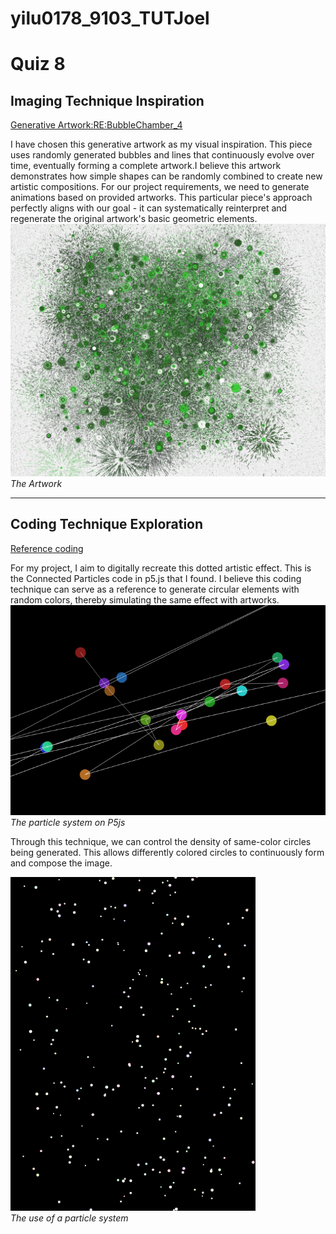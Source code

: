 # yilu0178_9103_TUTJoel

# Quiz 8

## Imaging Technique Inspiration
[Generative Artwork:RE:BubbleChamber_4](https://p5js.org/examples//classes-and-objects-connected-particles/)

I have chosen this generative artwork as my visual inspiration. This piece uses randomly generated bubbles and lines that continuously evolve over time, eventually forming a complete artwork.I believe this artwork demonstrates how simple shapes can be randomly combined to create new artistic compositions. For our project requirements, we need to generate animations based on provided artworks. This particular piece's approach perfectly aligns with our goal - it can systematically reinterpret and regenerate the original artwork's basic geometric elements.
![Sreenshot on final artwork](sp250509_010944.png)  
*The Artwork*

---

## Coding Technique Exploration  
[Reference coding](https://p5js.org/examples//classes-and-objects-connected-particles/)

For my project, I aim to digitally recreate this dotted artistic effect. This is the Connected Particles code in p5.js that I found. I believe this coding technique can serve as a reference to generate circular elements with random colors, thereby simulating the same effect with artworks.
![Sreenshot on partical system](sp250509_003824.png)  
*The particle system on P5js*

Through this technique, we can control the density of same-color circles being generated. This allows differently colored circles to continuously form and compose the image.

![Sreenshot on partical system example](sp250509_002424.png)  
*The use of a particle system*